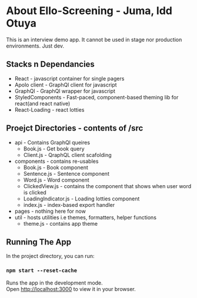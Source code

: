 # About Ello-Screening - Juma, Idd Otuya

This is an interview demo app. It cannot be used in stage nor production environments. Just dev.

## Stacks n Dependancies

- React - javascript container for single pagers
- Apolo client - GraphQl client for javascript
- GraphQl - GraphQl wrapper for javascript
- StyledComponents - Fast-paced, component-based theming lib for react(and react native)
- React-Loading - react lotties

## Proejct Directories - contents of /src

- api - Contains GraphQl queires
  - Book.js - Get book query
  - Client.js - QraphQL client scafolding
- components - contains re-usables
  - Book.js - Book component
  - Sentence.js - Sentence component
  - Word.js - Word component
  - ClickedView.js - contains the component that shows when user word is clicked
  - LoadingIndicator.js - Loading lotties component
  - index.js - index-based export handler
- pages - nothing here for now
- util - hosts utilities i.e themes, formatters, helper functions
  - theme.js - contains app theme

## Running The App

In the project directory, you can run:

### `npm start --reset-cache`

Runs the app in the development mode.\
Open [http://localhost:3000](http://localhost:3000) to view it in your browser.
